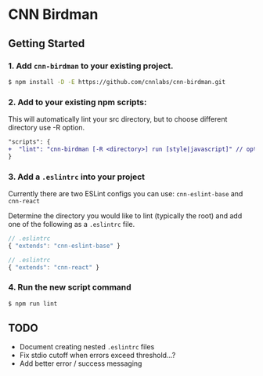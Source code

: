 # CNN Birdman

## Getting Started

### 1. Add `cnn-birdman` to your existing project.

```bash
$ npm install -D -E https://github.com/cnnlabs/cnn-birdman.git
```

### 2. Add to your existing npm scripts:
This will automatically lint your src directory, but to choose different directory use -R option.

```diff
"scripts": {
+  "lint": "cnn-birdman [-R <directory>] run [style|javascript]" // optionally pass in specific
}
```
### 3. Add a `.eslintrc` into your project
Currently there are two ESLint configs you can use: `cnn-eslint-base` and `cnn-react`

Determine the directory you would like to lint (typically the root) and add one of
the following as a `.eslintrc` file.

```js
// .eslintrc
{ "extends": "cnn-eslint-base" }
```
```js
// .eslintrc
{ "extends": "cnn-react" }
```

### 4. Run the new script command
```bash
$ npm run lint
```

## TODO
- Document creating nested `.eslintrc` files
- Fix stdio cutoff when errors exceed threshold...?
- Add better error / success messaging
